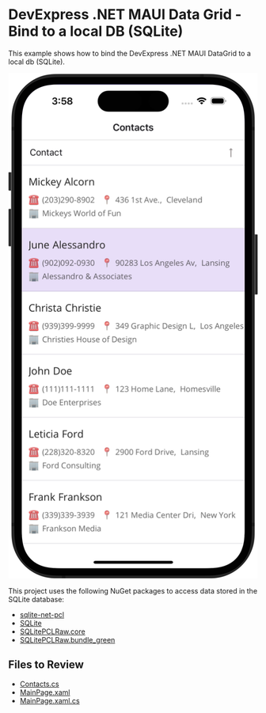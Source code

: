 # DevExpress .NET MAUI Data Grid - Bind to a local DB (SQLite)

This example shows how to bind the DevExpress .NET MAUI DataGrid to a local db (SQLite).

<img src="Images/bind-datagrid-to-sqlite.png" width="660px"/>

This project uses the following NuGet packages to access data stored in the SQLite database:

* [sqlite-net-pcl](https://www.nuget.org/packages/sqlite-net-pcl/)
* [SQLite](https://www.nuget.org/packages/sqlite/)
* [SQLitePCLRaw.core](https://www.nuget.org/packages/SQLitePCLRaw.core/)
* [SQLitePCLRaw.bundle_green](https://www.nuget.org/packages/SQLitePCLRaw.bundle_green/) 

<!-- default file list -->
## Files to Review

* [Contacts.cs](./Model/Contacts.cs)
* [MainPage.xaml](./MainPage.xaml)
* [MainPage.xaml.cs](./MainPage.xaml.cs)

<!-- default file list end -->
